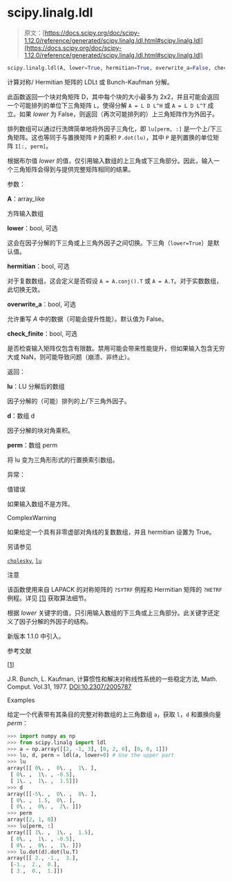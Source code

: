 # scipy.linalg.ldl

> 原文：[https://docs.scipy.org/doc/scipy-1.12.0/reference/generated/scipy.linalg.ldl.html#scipy.linalg.ldl](https://docs.scipy.org/doc/scipy-1.12.0/reference/generated/scipy.linalg.ldl.html#scipy.linalg.ldl)

```py
scipy.linalg.ldl(A, lower=True, hermitian=True, overwrite_a=False, check_finite=True)
```

计算对称/ Hermitian 矩阵的 LDLt 或 Bunch-Kaufman 分解。

此函数返回一个块对角矩阵 D，其中每个块的大小最多为 2x2，并且可能会返回一个可能排列的单位下三角矩阵 `L`，使得分解 `A = L D L^H` 或 `A = L D L^T` 成立。如果 *lower* 为 False，则返回（再次可能排列的）上三角矩阵作为外因子。

排列数组可以通过行洗牌简单地将外因子三角化，即 `lu[perm, :]` 是一个上/下三角矩阵。这也等同于与置换矩阵 `P` 的乘积 `P.dot(lu)`，其中 `P` 是列置换的单位矩阵 `I[:, perm]`。

根据布尔值 *lower* 的值，仅引用输入数组的上三角或下三角部分。因此，输入一个三角矩阵会得到与提供完整矩阵相同的结果。

参数：

**A**：array_like

方阵输入数组

**lower**：bool, 可选

这会在因子分解的下三角或上三角外因子之间切换。下三角（`lower=True`）是默认值。

**hermitian**：bool, 可选

对于复数数组，这会定义是否假设 `A = A.conj().T` 或 `A = A.T`。对于实数数组，此切换无效。

**overwrite_a**：bool, 可选

允许重写 *A* 中的数据（可能会提升性能）。默认值为 False。

**check_finite**：bool, 可选

是否检查输入矩阵仅包含有限数。禁用可能会带来性能提升，但如果输入包含无穷大或 NaN，则可能导致问题（崩溃、非终止）。

返回：

**lu**：LU 分解后的数组

因子分解的（可能）排列的上/下三角外因子。

**d**：数组 d

因子分解的块对角乘积。

**perm**：数组 perm

将 lu 变为三角形形式的行置换索引数组。

异常：

值错误

如果输入数组不是方阵。

ComplexWarning

如果给定一个具有非零虚部对角线的复数数组，并且 hermitian 设置为 True。

另请参见

[`cholesky`](https://docs.scipy.org/doc/scipy-1.12.0/reference/generated/scipy.linalg.cholesky.html#scipy.linalg.cholesky "scipy.linalg.cholesky"), [`lu`](https://docs.scipy.org/doc/scipy-1.12.0/reference/generated/scipy.linalg.lu.html#scipy.linalg.lu "scipy.linalg.lu")

注意

该函数使用来自 LAPACK 的对称矩阵的 `?SYTRF` 例程和 Hermitian 矩阵的 `?HETRF` 例程。详见 [[1]](#rf62cefc694bc-1) 获取算法细节。

根据 *lower* 关键字的值，只引用输入数组的下三角或上三角部分。此关键字还定义了因子分解的外因子的结构。

新版本 1.1.0 中引入。

参考文献

[[1](#id1)]

J.R. Bunch, L. Kaufman, 计算惯性和解决对称线性系统的一些稳定方法, Math. Comput. Vol.31, 1977\. [DOI:10.2307/2005787](https://doi.org/10.2307/2005787)

Examples

给定一个代表带有其条目的完整对称数组的上三角数组 `a`，获取 `l`，`d` 和置换向量 *perm*：

```py
>>> import numpy as np
>>> from scipy.linalg import ldl
>>> a = np.array([[2, -1, 3], [0, 2, 0], [0, 0, 1]])
>>> lu, d, perm = ldl(a, lower=0) # Use the upper part
>>> lu
array([[ 0\. ,  0\. ,  1\. ],
 [ 0\. ,  1\. , -0.5],
 [ 1\. ,  1\. ,  1.5]])
>>> d
array([[-5\. ,  0\. ,  0\. ],
 [ 0\. ,  1.5,  0\. ],
 [ 0\. ,  0\. ,  2\. ]])
>>> perm
array([2, 1, 0])
>>> lu[perm, :]
array([[ 1\. ,  1\. ,  1.5],
 [ 0\. ,  1\. , -0.5],
 [ 0\. ,  0\. ,  1\. ]])
>>> lu.dot(d).dot(lu.T)
array([[ 2., -1.,  3.],
 [-1.,  2.,  0.],
 [ 3.,  0.,  1.]]) 
```
